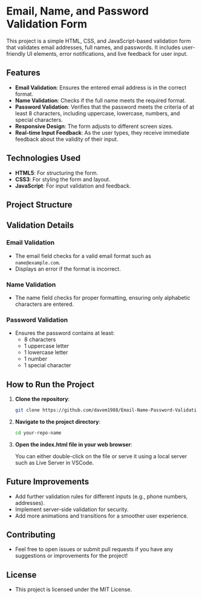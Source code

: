 # Email, Name, and Password Validation Form

This project is a simple HTML, CSS, and JavaScript-based validation form that validates email addresses, full names, and passwords. It includes user-friendly UI elements, error notifications, and live feedback for user input.

## Features

- **Email Validation**: Ensures the entered email address is in the correct format.
- **Name Validation**: Checks if the full name meets the required format.
- **Password Validation**: Verifies that the password meets the criteria of at least 8 characters, including uppercase, lowercase, numbers, and special characters.
- **Responsive Design**: The form adjusts to different screen sizes.
- **Real-time Input Feedback**: As the user types, they receive immediate feedback about the validity of their input.

## Technologies Used

- **HTML5**: For structuring the form.
- **CSS3**: For styling the form and layout.
- **JavaScript**: For input validation and feedback.

## Project Structure


## Validation Details

### Email Validation

- The email field checks for a valid email format such as `name@example.com`.
- Displays an error if the format is incorrect.

### Name Validation

- The name field checks for proper formatting, ensuring only alphabetic characters are entered.

### Password Validation

- Ensures the password contains at least:
  - 8 characters
  - 1 uppercase letter
  - 1 lowercase letter
  - 1 number
  - 1 special character

## How to Run the Project

1. **Clone the repository**:

   ```bash
   git clone https://github.com/davem1988/Email-Name-Password-Validation.git


2. **Navigate to the project directory**:
    ```bash
    cd your-repo-name

3. **Open the index.html file in your web browser**:

    You can either double-click on the file or serve it using a local server such as Live Server in VSCode.

## Future Improvements
 - Add further validation rules for different inputs (e.g., phone numbers, addresses).
 - Implement server-side validation for security.
 - Add more animations and transitions for a smoother user experience.

## Contributing
 - Feel free to open issues or submit pull requests if you have any suggestions or improvements for the project!

## License
 - This project is licensed under the MIT License.
